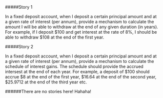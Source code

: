 #####Story 1

In a fixed deposit account, when I deposit a certain principal amount and at a given rate of interest (per annum), provide a mechanism to calculate the amount I will be able to withdraw at the end of any given duration (in years). For example, if I deposit $100 and get interest at the rate of 8%, I should be able to withdraw $108 at the end of the first year.

#####Story 2

In a fixed deposit account, when I deposit a certain principal amount and at a given rate of interest (per annum), provide a mechanism to calculate the schedule of interest gains. The schedule should provide the accrued intersest at the end of each year. For example, a deposit of $100 should accrue $8 at the end of the first year, $16.64 at the end of the second year, $25.9712 at the end of the third year etc.

######There are no stories here! Hahaha!
